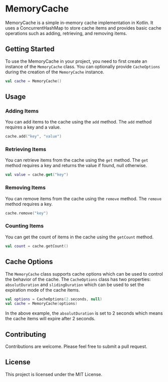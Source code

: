 # MemoryCache

MemoryCache is a simple in-memory cache implementation in Kotlin. It uses a ConcurrentHashMap to store cache items and provides basic cache operations such as adding, retrieving, and removing items.

## Getting Started

To use the MemoryCache in your project, you need to first create an instance of the `MemoryCache` class. You can optionally provide `CacheOptions` during the creation of the `MemoryCache` instance.

```kotlin
val cache = MemoryCache()
```

## Usage

### Adding Items

You can add items to the cache using the `add` method. The `add` method requires a key and a value.

```kotlin
cache.add("key", "value")
```

### Retrieving Items

You can retrieve items from the cache using the `get` method. The `get` method requires a key and returns the value if found, null otherwise.

```kotlin
val value = cache.get("key")
```

### Removing Items

You can remove items from the cache using the `remove` method. The `remove` method requires a key.

```kotlin
cache.remove("key")
```

### Counting Items

You can get the count of items in the cache using the `getCount` method.

```kotlin
val count = cache.getCount()
```

## Cache Options

The `MemoryCache` class supports cache options which can be used to control the behavior of the cache. The `CacheOptions` class has two properties: `absolutDuration` and `slidingDuration` which can be used to set the expiration mode of the cache items.

```kotlin
val options = CacheOptions(2.seconds, null)
val cache = MemoryCache(options)
```

In the above example, the `absolutDuration` is set to 2 seconds which means the cache items will expire after 2 seconds.

## Contributing

Contributions are welcome. Please feel free to submit a pull request.

## License

This project is licensed under the MIT License.
